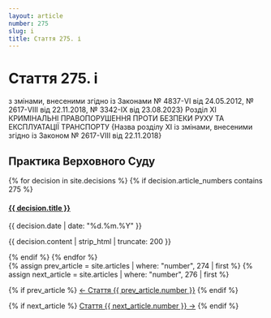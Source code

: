 ```yaml
---
layout: article
number: 275
slug: i
title: Стаття 275. і
---
```


# Стаття 275. і

з змінами, внесеними згідно із Законами № 4837-VI від 24.05.2012, № 2617-VIII від 22.11.2018, № 3342-IX від 23.08.2023} Розділ XI КРИМІНАЛЬНІ ПРАВОПОРУШЕННЯ ПРОТИ БЕЗПЕКИ РУХУ ТА ЕКСПЛУАТАЦІЇ ТРАНСПОРТУ {Назва розділу XI із змінами, внесеними згідно із Законом № 2617-VIII від 22.11.2018}

## Практика Верховного Суду

<div class="decisions-container">
{% for decision in site.decisions %}
  {% if decision.article_numbers contains 275 %}
    <div class="decision-item">
      <h4><a href="{{ decision.url }}">{{ decision.title }}</a></h4>
      <p class="decision-date">{{ decision.date | date: "%d.%m.%Y" }}</p>
      <p class="decision-excerpt">{{ decision.content | strip_html | truncate: 200 }}</p>
    </div>
  {% endif %}
{% endfor %}
</div>

<div class="article-navigation">
  {% assign prev_article = site.articles | where: "number", 274 | first %}
  {% assign next_article = site.articles | where: "number", 276 | first %}
  
  {% if prev_article %}
    <a href="{{ prev_article.url }}" class="prev-article">← Стаття {{ prev_article.number }}</a>
  {% endif %}
  
  {% if next_article %}
    <a href="{{ next_article.url }}" class="next-article">Стаття {{ next_article.number }} →</a>
  {% endif %}
</div>
